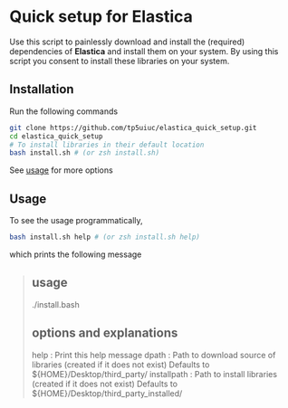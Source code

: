# Quick setup for __Elastica__

Use this script to painlessly download and install the (required) dependencies of __Elastica__
and install them on your system. By using this script you consent to install these
libraries on your system.

## Installation
Run the following commands
```bash
git clone https://github.com/tp5uiuc/elastica_quick_setup.git
cd elastica_quick_setup
# To install libraries in their default location
bash install.sh # (or zsh install.sh)
```
See [usage](#Usage) for more options

## Usage
To see the usage programmatically,
```bash
bash install.sh help # (or zsh install.sh help)
```

which prints the following message
> usage
> -----
> ./install.bash <options>
>
> options and explanations
> ---------------------------
>   help : Print this help message
>   dpath : Path to download source of libraries (created if it does not exist)
>           Defaults to ${HOME}/Desktop/third_party/
>   installpath : Path to install libraries (created if it does not exist)
>           Defaults to ${HOME}/Desktop/third_party_installed/
